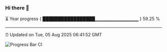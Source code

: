 ### Hi there 👋

⏳ Year progress { █████████████████▁▁▁▁▁▁▁▁▁▁▁▁▁ } 59.25 %

---

⏰ Updated on Tue, 05 Aug 2025 06:41:52 GMT

![Progress Bar CI](https://github.com/ZhaoGui/ZhaoGui/workflows/Progress%20Bar%20CI/badge.svg)
